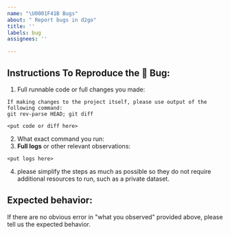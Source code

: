 ```yaml
---
name: "\U0001F41B Bugs"
about: " Report bugs in d2go"
title: ''
labels: bug
assignees: ''

---
```


## Instructions To Reproduce the 🐛 Bug:
1. Full runnable code or full changes you made:
```
If making changes to the project itself, please use output of the following command:
git rev-parse HEAD; git diff

<put code or diff here>
```
2. What exact command you run:
3. __Full logs__ or other relevant observations:
```
<put logs here>
```
4. please simplify the steps as much as possible so they do not require additional resources to
	 run, such as a private dataset.

## Expected behavior:

If there are no obvious error in "what you observed" provided above,
please tell us the expected behavior.
